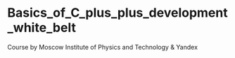 # Basics_of_C_plus_plus_development_white_belt
Course by Moscow Institute of Physics and Technology &amp; Yandex
